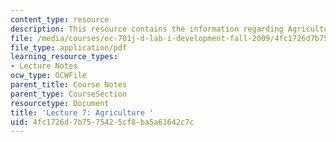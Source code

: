 ```yaml
---
content_type: resource
description: This resource contains the information regarding Agriculture .
file: /media/courses/ec-701j-d-lab-i-development-fall-2009/4fc1726d7b7575425cf8ba5a61642c7c_MITEC_701JF09_lec07_nb.pdf
file_type: application/pdf
learning_resource_types:
- Lecture Notes
ocw_type: OCWFile
parent_title: Course Notes
parent_type: CourseSection
resourcetype: Document
title: 'Lecture 7: Agriculture '
uid: 4fc1726d-7b75-7542-5cf8-ba5a61642c7c
---
```

